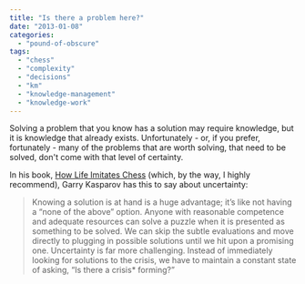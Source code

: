 ```yaml
---
title: "Is there a problem here?"
date: "2013-01-08"
categories: 
  - "pound-of-obscure"
tags: 
  - "chess"
  - "complexity"
  - "decisions"
  - "km"
  - "knowledge-management"
  - "knowledge-work"
---
```


Solving a problem that you know has a solution may require knowledge, but it is knowledge that already exists. Unfortunately - or, if you prefer, fortunately - many of the problems that are worth solving, that need to be solved, don't come with that level of certainty.

In his book, [How Life Imitates Chess](http://www.amazon.com/How-Life-Imitates-Chess-Boardroom/dp/1596913886/ref=sr_1_1?s=books&ie=UTF8&qid=1357624663&sr=1-1&keywords=how+life+imitates+chess "Amazon link (non-affiliate)") (which, by the way, I highly recommend), Garry Kasparov has this to say about uncertainty:

> Knowing a solution is at hand is a huge advantage; it’s like not having a “none of the above” option. Anyone with reasonable competence and adequate resources can solve a puzzle when it is presented as something to be solved. We can skip the subtle evaluations and move directly to plugging in possible solutions until we hit upon a promising one. Uncertainty is far more challenging. Instead of immediately looking for solutions to the crisis, we have to maintain a constant state of asking, “Is there a crisis\* forming?”
